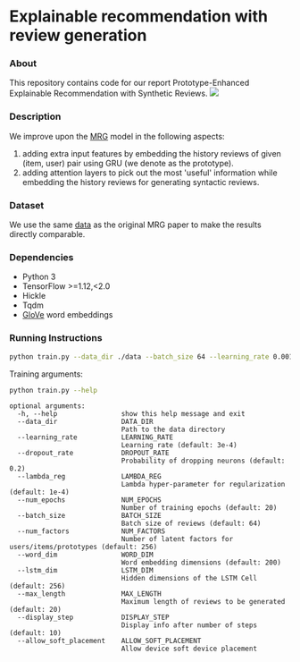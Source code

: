 # Explainable recommendation with review generation

### About
This repository contains code for our report Prototype-Enhanced Explainable Recommendation with Synthetic Reviews.
![](arch.jpg)

### Description
We improve upon the [MRG](https://github.com/PreferredAI/mrg) model in the following aspects:
1. adding extra input features by embedding the history reviews of given (item, user) pair using GRU (we denote as the prototype).
2. adding attention layers to pick out the most 'useful' information while embedding the history reviews for generating syntactic reviews.

### Dataset
We use the same [data](http://static.preferred.ai/mrg/data.zip) as the original MRG paper to make the results directly comparable.

### Dependencies
- Python 3
- TensorFlow >=1.12,<2.0
- Hickle
- Tqdm
- [GloVe](https://nlp.stanford.edu/projects/glove/) word embeddings

### Running Instructions
```bash
python train.py --data_dir ./data --batch_size 64 --learning_rate 0.001 --num_epochs 20
```
Training arguments:
```bash
python train.py --help
```
```
optional arguments:
  -h, --help                show this help message and exit
  --data_dir                DATA_DIR
                            Path to the data directory
  --learning_rate           LEARNING_RATE
                            Learning rate (default: 3e-4)
  --dropout_rate            DROPOUT_RATE
                            Probability of dropping neurons (default: 0.2)
  --lambda_reg              LAMBDA_REG
                            Lambda hyper-parameter for regularization (default: 1e-4)
  --num_epochs              NUM_EPOCHS
                            Number of training epochs (default: 20)
  --batch_size              BATCH_SIZE
                            Batch size of reviews (default: 64)
  --num_factors             NUM_FACTORS
                            Number of latent factors for users/items/prototypes (default: 256)              
  --word_dim                WORD_DIM
                            Word embedding dimensions (default: 200)
  --lstm_dim                LSTM_DIM
                            Hidden dimensions of the LSTM Cell (default: 256)
  --max_length              MAX_LENGTH
                            Maximum length of reviews to be generated (default: 20)
  --display_step            DISPLAY_STEP
                            Display info after number of steps (default: 10)
  --allow_soft_placement    ALLOW_SOFT_PLACEMENT
                            Allow device soft device placement
```
